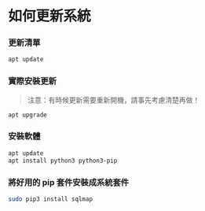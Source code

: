 # 如何更新系統

### 更新清單
```sh
apt update
```

### 實際安裝更新
> 注意：有時候更新需要重新開機，請事先考慮清楚再做！
```sh
apt upgrade
```

### 安裝軟體
```sh
apt update
apt install python3 python3-pip
```

### 將好用的 pip 套件安裝成系統套件
```sh
sudo pip3 install sqlmap
```
